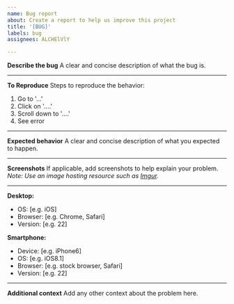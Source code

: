 ```yaml
---
name: Bug report
about: Create a report to help us improve this project
title: '[BUG]'
labels: bug
assignees: ALCHElVlY

---
```


**Describe the bug**
A clear and concise description of what the bug is.


---

**To Reproduce**
Steps to reproduce the behavior:

1. Go to '...'
2. Click on '....'
3. Scroll down to '....'
4. See error


---

**Expected behavior**
A clear and concise description of what you expected to happen.


---

**Screenshots**
If applicable, add screenshots to help explain your problem.
*Note: Use an image hosting resource such as [Imgur](https://www.imgur.com).*


---

**Desktop:**
- OS: [e.g. iOS]
- Browser: [e.g. Chrome, Safari]
- Version: [e.g. 22]

**Smartphone:**
- Device: [e.g. iPhone6]
- OS: [e.g. iOS8.1]
- Browser: [e.g. stock browser, Safari]
- Version: [e.g. 22]


---

**Additional context**
Add any other context about the problem here.

